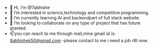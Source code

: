 - 👋 Hi, I’m @7abhishe
- 👀 I’m interested in science,technology and competitive programming.
- 🌱 I’m currently learning AI and  backendpart of full stack website.
- 💞️ I’m looking to collaborate on any type of project that has future granted.
- 📫you can reach to me through mail,mine gmail id is: 8abhishek50@gmail.com
-please contact to me i need a job r8t now.
<!---
7abhishe/7abhishe is a ✨ special ✨ repository because its `README.md` (this file) appears on your GitHub profile.
You can click the Preview link to take a look at your changes.
--->
